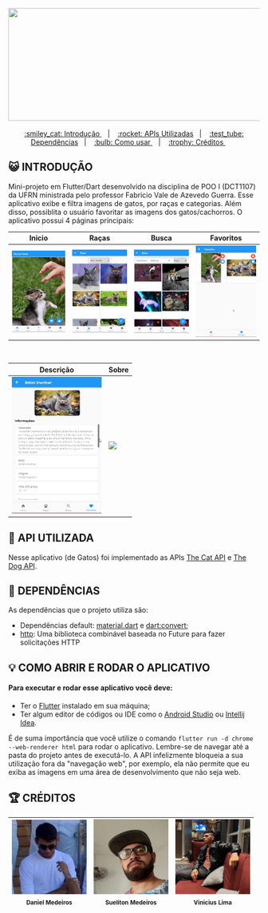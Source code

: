 <p align="center">
  <img width="640" height="226" src="https://i.ibb.co/XD5CmRr/gatosusu.png">
</p>
<p align="center">
  <a href="#Introdução"> :smiley_cat: Introdução </a>&nbsp;&nbsp;&nbsp;|&nbsp;&nbsp;&nbsp;
  <a href="#Api"> :rocket: APIs Utilizadas</a>&nbsp;&nbsp;&nbsp;|&nbsp;&nbsp;&nbsp;
  <a href="#Dependencias"> :test_tube: Dependências</a>&nbsp;&nbsp;&nbsp;|&nbsp;&nbsp;&nbsp;
  <a href="#Comousar">:bulb:	Como usar </a>&nbsp;&nbsp;&nbsp;|&nbsp;&nbsp;&nbsp;
  <a href="#Creditos"> :trophy:	 Créditos </a>&nbsp;&nbsp;&nbsp;&nbsp;&nbsp;&nbsp;
</p>

<a id="Introdução"></a>
## :smiley_cat: INTRODUÇÃO

Mini-projeto em Flutter/Dart desenvolvido na disciplina de POO I (DCT1107) da UFRN ministrada pelo professor Fabricio Vale de Azevedo Guerra. Esse aplicativo exibe e filtra imagens de gatos, por raças e categorias. Além disso, possiblita o usuário favoritar as imagens dos gatos/cachorros. O aplicativo possui 4 páginas principais:

| Inicio | Raças | Busca | Favoritos |
|---|---|---|---|
<img width='180px' src='https://github.com/SusuGostoso/TheCatFlutter/blob/master/images/src/Home.png?raw=true'></img>|<img width='180px' src='https://github.com/SusuGostoso/TheCatFlutter/blob/master/images/src/Racas.png?raw=true'></img>|<img width='180px' src='https://github.com/SusuGostoso/TheCatFlutter/blob/master/images/src/Busca.png?raw=true'></img>|<img width='180px' src='https://github.com/SusuGostoso/TheCatFlutter/blob/master/images/src/Favoritos.png?raw=true'></img>
<br/>

| Descrição | Sobre |
|---|---|
<img width='180px' src='https://github.com/SusuGostoso/TheCatFlutter/blob/master/images/src/Descricao.png?raw=true'></img>|<img width='180px' src='https://github.com/SusuGostoso/TheCatFlutter/blob/master/images/src/Sobre.png?raw=true'></img>

<a id="Api"></a>
## :rocket: API UTILIZADA

Nesse aplicativo (de Gatos) foi implementado as APIs [The Cat API](https://thecatapi.com) e [The Dog API](https://thedogapi.com). 

<a id="Dependencias"></a>
## :test_tube: DEPENDÊNCIAS

As dependências que o projeto utiliza são:
- Dependências default: [material.dart](https://api.flutter.dev/flutter/material/material-library.html) e [dart:convert](https://api.dart.dev/stable/3.0.3/dart-convert/dart-convert-library.html);
- [http](https://pub.dev/packages/http/versions/0.13.6): Uma biblioteca combinável baseada no Future para fazer solicitações HTTP

<a id="Comousar"></a>
## :bulb:	COMO ABRIR E RODAR O APLICATIVO

#### Para executar e rodar esse aplicativo você deve:

- Ter o [Flutter](https://docs.flutter.dev/get-started/install) instalado em sua máquina;
- Ter algum editor de códigos ou IDE como o [Android Studio](https://developer.android.com/studio) ou [Intellij Idea](https://www.jetbrains.com/pt-br/idea/download/).

É de suma importância que você utilize o comando `flutter run -d chrome --web-renderer html` para rodar o aplicativo. Lembre-se de navegar até a pasta do projeto antes de executá-lo. A API infelizmente bloqueia a sua utilização fora da "navegação web", por exemplo, ela não permite que eu exiba as imagens em uma área de desenvolvimento que não seja web.

<a id="Creditos"></a>
## :trophy:	CRÉDITOS

| <img src="https://github.com/SusuGostoso/TheCatFlutter/blob/master/images/oxe1.jpg?raw=true" width=150><br><sub> Daniel Medeiros </sub> |  <img src="https://github.com/SusuGostoso/TheCatFlutter/blob/master/images/oxe0.jpg?raw=true" width=150><br><sub> Sueliton Medeiros </sub> |  <img src="https://github.com/SusuGostoso/TheCatFlutter/blob/master/images/oxe2.png?raw=true" width=150><br><sub> Vinicius Lima </sub> | 
|---|---|---|

